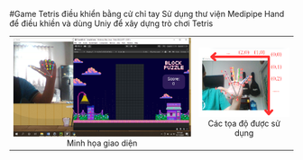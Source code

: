 #Game Tetris điều khiển bằng cử chỉ tay
Sử dụng thư viện Medipipe Hand để điều khiền và dùng Uniy để xây dựng trò chơi Tetris
<table>
  <tr>
    <td align="center">
      <img src="images/Minhhoa.png" alt="Minh hoa" width="400"/>
      <br>Minh họa giao diện
    </td>
    <td align="center">
      <img src="images/toado.png" alt="Toa do" width="200"/>
      <br>Các tọa độ được sử dụng
    </td>
  </tr>
</table>
